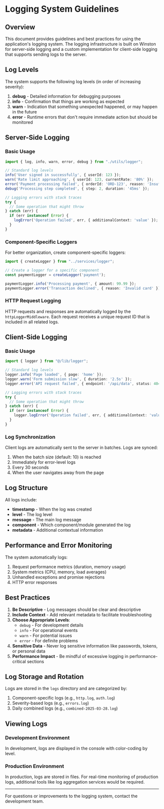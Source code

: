 # Logging System Guidelines

## Overview

This document provides guidelines and best practices for using the application's logging system. The logging infrastructure is built on Winston for server-side logging and a custom implementation for client-side logging that supports sending logs to the server.

## Log Levels

The system supports the following log levels (in order of increasing severity):

1. **debug** - Detailed information for debugging purposes
2. **info** - Confirmation that things are working as expected
3. **warn** - Indication that something unexpected happened, or may happen in the future
4. **error** - Runtime errors that don't require immediate action but should be monitored

## Server-Side Logging

### Basic Usage

```typescript
import { log, info, warn, error, debug } from "./utils/logger";

// Standard log levels
info('User signed in successfully', { userId: 123 });
warn('Rate limit approaching', { userId: 123, currentRate: '80%' });
error('Payment processing failed', { orderId: 'ORD-123', reason: 'Insufficient funds' });
debug('Processing step completed', { step: 2, duration: '45ms' });

// Logging errors with stack traces
try {
  // Some operation that might throw
} catch (err) {
  if (err instanceof Error) {
    logError('Operation failed', err, { additionalContext: 'value' });
  }
}
```

### Component-Specific Loggers

For better organization, create component-specific loggers:

```typescript
import { createLogger } from "../services/logger";

// Create a logger for a specific component
const paymentLogger = createLogger('payment');

paymentLogger.info('Processing payment', { amount: 99.99 });
paymentLogger.error('Transaction declined', { reason: 'Invalid card' });
```

### HTTP Request Logging

HTTP requests and responses are automatically logged by the `httpLoggerMiddleware`. Each request receives a unique request ID that is included in all related logs.

## Client-Side Logging

### Basic Usage

```typescript
import { logger } from "@/lib/logger";

// Standard log levels
logger.info('Page loaded', { page: 'home' });
logger.warn('Form submission slow', { duration: '2.5s' });
logger.error('API request failed', { endpoint: '/api/data', status: 404 });

// Logging errors with stack traces
try {
  // Some operation that might throw
} catch (err) {
  if (err instanceof Error) {
    logger.logError('Operation failed', err, { additionalContext: 'value' });
  }
}
```

### Log Synchronization

Client logs are automatically sent to the server in batches. Logs are synced:

1. When the batch size (default: 10) is reached
2. Immediately for error-level logs
3. Every 30 seconds
4. When the user navigates away from the page

## Log Structure

All logs include:

- **timestamp** - When the log was created
- **level** - The log level
- **message** - The main log message
- **component** - Which component/module generated the log
- **metadata** - Additional contextual information

## Performance and Error Monitoring

The system automatically logs:

1. Request performance metrics (duration, memory usage)
2. System metrics (CPU, memory, load averages)
3. Unhandled exceptions and promise rejections
4. HTTP error responses

## Best Practices

1. **Be Descriptive** - Log messages should be clear and descriptive
2. **Include Context** - Add relevant metadata to facilitate troubleshooting
3. **Choose Appropriate Levels**:
   - `debug` - For development details
   - `info` - For operational events
   - `warn` - For potential issues
   - `error` - For definite problems
4. **Sensitive Data** - Never log sensitive information like passwords, tokens, or personal data
5. **Performance Impact** - Be mindful of excessive logging in performance-critical sections

## Log Storage and Rotation

Logs are stored in the `logs` directory and are categorized by:

1. Component-specific logs (e.g., `http.log`, `auth.log`)
2. Severity-based logs (e.g., `errors.log`)
3. Daily combined logs (e.g., `combined-2025-03-28.log`)

## Viewing Logs

### Development Environment

In development, logs are displayed in the console with color-coding by level.

### Production Environment

In production, logs are stored in files. For real-time monitoring of production logs, additional tools like log aggregation services would be required.

---

For questions or improvements to the logging system, contact the development team.